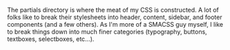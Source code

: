 The partials directory is where the meat of my CSS is constructed. A lot of folks like to break their stylesheets into header, content, sidebar, and footer components (and a few others). As I'm more of a SMACSS guy myself, I like to break things down into much finer categories (typography, buttons, textboxes, selectboxes, etc…).
